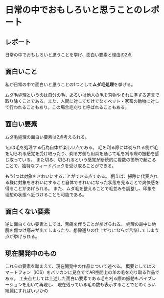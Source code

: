 # 日常の中でおもしろいと思うことのレポート

## レポート
日常の中でおもしろいと思うことを挙げ、面白い要素と理由の2点

## 面白いこと
私が日常の中で面白いと思うことの1つとして**ムダ毛処理**を挙げる。

ムダ毛処理というのは自分の毛、あるいは他人の毛を刃物やそれに準ずる道具で取り除くことである。また、人間に対してだけでなくペット・家畜の動物に対して行われることもあり。この場合毛刈りと呼ばれることもある。

## 面白い要素
ムダ毛処理の面白い要素は2点考えられる。

1点は毛を処理する行為自体が楽しい点である。
毛を剃る際には剃られる側が毛を切られる感覚を受け取ったり、剃る方側も用具を通じて毛を刈る際の振動を感じ取っている。
また切る、切られるという感覚が断続的に複数の箇所で起こることで、独特なフィードバックを受け取ることができる。

もう1つは対象をきれいにすることができる点である。
例えば、掃除に代表される様に対象をきれいにすること自体できれいになった状態を見ることで爽快感を得ることがあげられる。
また、ムダ毛を整えることで毛並みを調整し、印象を理想の状態へ近づけることも可能である。

## 面白くない要素
逆に面白くない要素としては、苦痛を伴うことが挙げられる。
処理の最中に地肌を傷つけ痛みが出てしまったり、想像通りの仕上がりにならず苦悩してしまう点が挙げられる。

## 現在開発中のもの
これらの要素を踏まえて、現在開発中の作品について述べる。
概要としてはスマートフォン（iOS）をバリカンに見立ててAR空間上の羊の毛を刈り取る作品である。
工夫点としては上述した面白い要素である毛を刈る際の振動もバイブレーションを用いて再現し、
現在残っている毛の数も表示することでどのくらい綺麗にすればいいかの
